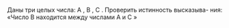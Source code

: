 Даны три целых числа: A , B , C . Проверить истинность высказыва-
 ния: «Число B находится между числами A и C »
